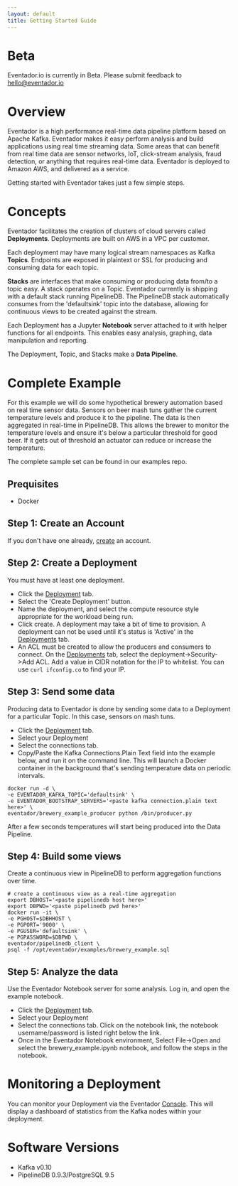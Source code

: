 ```yaml
---
layout: default
title: Getting Started Guide
---
```


# Beta

Eventador.io is currently in Beta. Please submit feedback to [hello@eventador.io](mailto:hello@eventador.io)

# Overview

Eventador is a high performance real-time data pipeline platform based on Apache Kafka. Eventador makes it easy perform analysis and build applications using real time streaming data. Some areas that can benefit from real time data are sensor networks, IoT, click-stream analysis, fraud detection, or anything that requires real-time data. Eventador is deployed to Amazon AWS, and delivered as a service.

Getting started with Eventador takes just a few simple steps.

# Concepts

Eventador facilitates the creation of clusters of cloud servers called **Deployments**. Deployments are built on AWS in a VPC per customer.

Each deployment may have many logical stream namespaces as Kafka **Topics**. Endpoints are exposed in plaintext or SSL for producing and consuming data for each topic.

**Stacks** are interfaces that make consuming or producing data from/to a topic easy. A stack operates on a Topic. Eventador currently is shipping with a default stack running PipelineDB. The PipelineDB stack automatically consumes from the 'defaultsink' topic into the database, allowing for continuous views to be created against the stream.

Each Deployment has a Jupyter **Notebook** server attached to it with helper functions for all endpoints. This enables easy analysis, graphing, data manipulation and reporting.

The Deployment, Topic, and Stacks make a **Data Pipeline**.

# Complete Example

For this example we will do some hypothetical brewery automation based on real time sensor data. Sensors on beer mash tuns gather the current temperature levels and produce it to the pipeline. The data is then aggregated in real-time in PipelineDB. This allows the brewer to monitor the temperature levels and ensure it's below a particular threshold for good beer. If it gets out of threshold an actuator can reduce or increase the temperature.

The complete sample set can be found in our examples repo.

## Prequisites

- Docker

## Step 1: Create an Account

If you don't have one already, [create](http://console.eventador.io/register) an account.

## Step 2: Create a Deployment

You must have at least one deployment.

- Click the [Deployment](http://console.eventador.io/deployments) tab.
- Select the 'Create Deployment' button.
- Name the deployment, and select the compute resource style appropriate for the workload being run.
- Click create. A deployment may take a bit of time to provision. A deployment can not be used until it's status is 'Active' in the [Deployments](http://console.eventador.io/deployments) tab.
- An ACL must be created to allow the producers and consumers to connect. On the [Deployments](http://console.eventador.io/deployments) tab, select the deployment->Security->Add ACL. Add a value in CIDR notation for the IP to whitelist. You can use ```curl ifconfig.co``` to find your IP.

## Step 3: Send some data

Producing data to Eventador is done by sending some data to a Deployment for a particular Topic. In this case, sensors on mash tuns.

- Click the [Deployment](http://console.eventador.io/deployments) tab.
- Select your Deployment
- Select the connections tab.
- Copy/Paste the Kafka Connections.Plain Text field into the example below, and run it on the command line. This will launch a Docker container in the background that's sending temperature data on periodic intervals.

```
docker run -d \
-e EVENTADOR_KAFKA_TOPIC='defaultsink' \
-e EVENTADOR_BOOTSTRAP_SERVERS='<paste kafka connection.plain text here>' \
eventador/brewery_example_producer python /bin/producer.py
```

After a few seconds temperatures will start being produced into the Data Pipeline.

## Step 4: Build some views

Create a continuous view in PipelineDB to perform aggregation functions over time.

```
# create a continuous view as a real-time aggregation
export DBHOST='<paste pipelinedb host here>'
export DBPWD='<paste pipelinedb pwd here>'
docker run -it \
-e PGHOST=$DBHHOST \
-e PGPORT='9000' \
-e PGUSER='defaultsink' \
-e PGPASSWORD=$DBPWD \
eventador/pipelinedb_client \
psql -f /opt/eventador/examples/brewery_example.sql
```

## Step 5: Analyze the data

 Use the Eventador Notebook server for some analysis. Log in, and open the example notebook.

 - Click the [Deployment](http://console.eventador.io/deployments) tab.
 - Select your Deployment
 - Select the connections tab. Click on the notebook link, the notebook username/password is listed right below the link.
- Once in the Eventador Notebook environment, Select File->Open and select the brewery_example.ipynb notebook, and follow the steps in the notebook.

# Monitoring a Deployment

You can monitor your Deployment via the Eventador [Console](http://console.eventador.io/). This will display a dashboard of statistics from the Kafka nodes within your deployment.

# Software Versions
- Kafka v0.10
- PipelineDB 0.9.3/PostgreSQL 9.5
